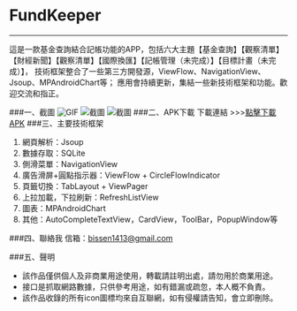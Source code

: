# FundKeeper
--------------
這是一款基金查詢結合記帳功能的APP，包括六大主題【基金查詢】【觀察清單】【財經新聞】【觀察清單】【國際換匯】【記帳管理（未完成）】【目標計畫（未完成）】，
技術框架整合了一些第三方開發源，ViewFlow、NavigationView、Jsoup、MPAndroidChart等；
應用會持續更新，集結一些新技術框架和功能。歡迎交流和指正。

###一、截圖
![GIF](https://github.com/JonLi120/FundKeeper/blob/master/screenshot/fundkeeper.gif)
![截圖](https://github.com/JonLi120/FundKeeper/blob/master/screenshot/fundkeeper_screenshot(1).png)
![截圖](https://github.com/JonLi120/FundKeeper/blob/master/screenshot/fundkeeper_screenshot(2).png)
###二、APK下載
      下載連結 >>>[點擊下載APK](https://dl.dropboxusercontent.com/u/98468964/app-debug.apk)
###三、主要技術框架
1. 網頁解析：Jsoup
2. 數據存取：SQLite
3. 側滑菜單：NavigationView
4. 廣告滑屏+圓點指示器：ViewFlow + CircleFlowIndicator
5. 頁籤切換：TabLayout + ViewPager
6. 上拉加載，下拉刷新：RefreshListView
7. 圖表：MPAndroidChart
8. 其他：AutoCompleteTextView，CardView，ToolBar，PopupWindow等

###四、聯絡我
 信箱：bissen1413@gmail.com

###五、聲明
* 該作品僅供個人及非商業用途使用，轉載請註明出處，請勿用於商業用途。
* 接口是抓取網路數據，只供參考用途，如有錯漏或疏忽，本人概不負責。
* 該作品收錄的所有icon圖標均來自互聯網，如有侵權請告知，會立即刪除。
